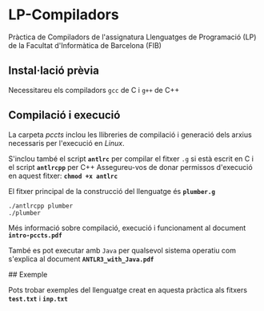 # LP-Compiladors
Pràctica de Compiladors de l'assignatura Llenguatges de Programació (LP) de la Facultat d'Informàtica de Barcelona (FIB)

## Instal·lació prèvia

Necessitareu els compiladors `gcc` de C i `g++` de C++

## Compilació i execució

La carpeta _pccts_ inclou les llibreries de compilació i generació dels arxius necessaris per l'execució en _Linux_.

S'inclou també el script **`antlrc`** per compilar el fitxer `.g` si està escrit en C i el script **`antlrcpp`** per C++
Assegureu-vos de donar permissos d'execució en aquest fitxer: __`chmod +x antlrc`__

El fitxer principal de la construcció del llenguatge és **`plumber.g`**

```
./antlrcpp plumber
./plumber
```

Més informació sobre compilació, execució i funcionament al document **`intro-pccts.pdf`**

També es pot executar amb `Java` per qualsevol sistema operatiu com s'explica al document **`ANTLR3_with_Java.pdf`**

## Exemple

Pots trobar exemples del llenguatge creat en aquesta pràctica als fitxers **`test.txt`** i **`inp.txt`**
